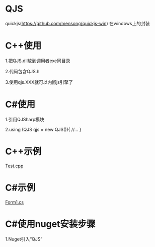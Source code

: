 # QJS

quickjs(https://github.com/mensong/quickjs-win) 在windows上的封装

# C++使用

1.把QJS.dll放到调用者exe同目录

2.代码包含QJS.h

3.使用qjs.XXX就可以内嵌js引擎了

# C#使用

1.引用QJSharp模块

2.using (QJS qjs = new QJS()){ //... }

# C++示例

[Test.cpp](https://github.com/mensong/QJS/blob/master/Test/Test.cpp "Test.cpp")

# C#示例

[Form1.cs](https://github.com/mensong/QJS/blob/master/CSharp/QJSharpTest/Form1.cs "Form1.cs")

# C#使用nuget安装步骤

1.Nuget引入“QJS”

